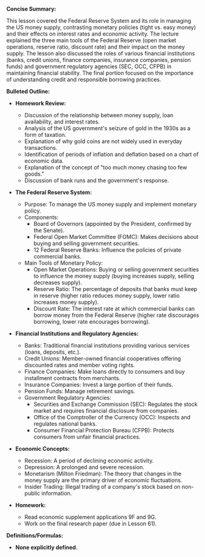 **Concise Summary:**

This lesson covered the Federal Reserve System and its role in managing the US money supply, contrasting monetary policies (tight vs. easy money) and their effects on interest rates and economic activity.  The lecture explained the three main tools of the Federal Reserve (open market operations, reserve ratio, discount rate) and their impact on the money supply. The lesson also discussed the roles of various financial institutions (banks, credit unions, finance companies, insurance companies, pension funds) and government regulatory agencies (SEC, OCC, CFPB) in maintaining financial stability.  The final portion focused on the importance of understanding credit and responsible borrowing practices.


**Bulleted Outline:**

* **Homework Review:**
    * Discussion of the relationship between money supply, loan availability, and interest rates.
    * Analysis of the US government's seizure of gold in the 1930s as a form of taxation.
    * Explanation of why gold coins are not widely used in everyday transactions.
    * Identification of periods of inflation and deflation based on a chart of economic data.
    * Explanation of the concept of "too much money chasing too few goods."
    * Discussion of bank runs and the government's response.


* **The Federal Reserve System:**
    * Purpose: To manage the US money supply and implement monetary policy.
    * Components:
        * Board of Governors (appointed by the President, confirmed by the Senate).
        * Federal Open Market Committee (FOMC): Makes decisions about buying and selling government securities.
        * 12 Federal Reserve Banks:  Influence the policies of private commercial banks.
    * Main Tools of Monetary Policy:
        * Open Market Operations: Buying or selling government securities to influence the money supply (buying increases supply, selling decreases supply).
        * Reserve Ratio: The percentage of deposits that banks must keep in reserve (higher ratio reduces money supply, lower ratio increases money supply).
        * Discount Rate: The interest rate at which commercial banks can borrow money from the Federal Reserve (higher rate discourages borrowing, lower rate encourages borrowing).

* **Financial Institutions and Regulatory Agencies:**
    * Banks:  Traditional financial institutions providing various services (loans, deposits, etc.).
    * Credit Unions: Member-owned financial cooperatives offering discounted rates and member voting rights.
    * Finance Companies: Make loans directly to consumers and buy installment contracts from merchants.
    * Insurance Companies: Invest a large portion of their funds.
    * Pension Funds: Manage retirement savings.
    * Government Regulatory Agencies:
        * Securities and Exchange Commission (SEC): Regulates the stock market and requires financial disclosure from companies.
        * Office of the Comptroller of the Currency (OCC): Inspects and regulates national banks.
        * Consumer Financial Protection Bureau (CFPB): Protects consumers from unfair financial practices.


* **Economic Concepts:**
    * Recession: A period of declining economic activity.
    * Depression: A prolonged and severe recession.
    * Monetarism (Milton Friedman): The theory that changes in the money supply are the primary driver of economic fluctuations.
    * Insider Trading: Illegal trading of a company's stock based on non-public information.


* **Homework:**
    * Read economic supplement applications 9F and 9G.
    * Work on the final research paper (due in Lesson 61).


**Definitions/Formulas:**

* **None explicitly defined.**

